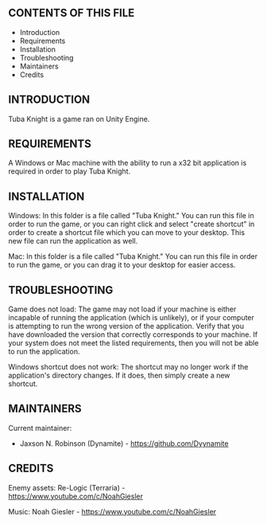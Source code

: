 CONTENTS OF THIS FILE
---------------------

* Introduction
* Requirements
* Installation
* Troubleshooting
* Maintainers
* Credits

INTRODUCTION
------------

Tuba Knight is a game ran on Unity Engine.

REQUIREMENTS
------------

A Windows or Mac machine with the ability to run a x32 bit application is required in order to play Tuba Knight.

INSTALLATION
------------

Windows:
In this folder is a file called "Tuba Knight." You can run this file in order to run the game, or you can right click and select "create shortcut" in order to create a shortcut file which you can move to your desktop. This new file can run the application as well.

Mac:
In this folder is a file called "Tuba Knight." You can run this file in order to run the game, or you can drag it to your desktop for easier access.

TROUBLESHOOTING
---------------

Game does not load:
The game may not load if your machine is either incapable of running the application (which is unlikely), or if your computer is attempting to run the wrong version of the application. Verify that you have downloaded the version that correctly corresponds to your machine. If your system does not meet the listed requirements, then you will not be able to run the application.

Windows shortcut does not work:
The shortcut may no longer work if the application's directory changes. If it does, then simply create a new shortcut.

MAINTAINERS
-----------

Current maintainer:
* Jaxson N. Robinson (Dynamite) - https://github.com/Dyynamite

CREDITS
-------

Enemy assets:
Re-Logic (Terraria) - https://www.youtube.com/c/NoahGiesler

Music:
Noah Giesler - https://www.youtube.com/c/NoahGiesler
